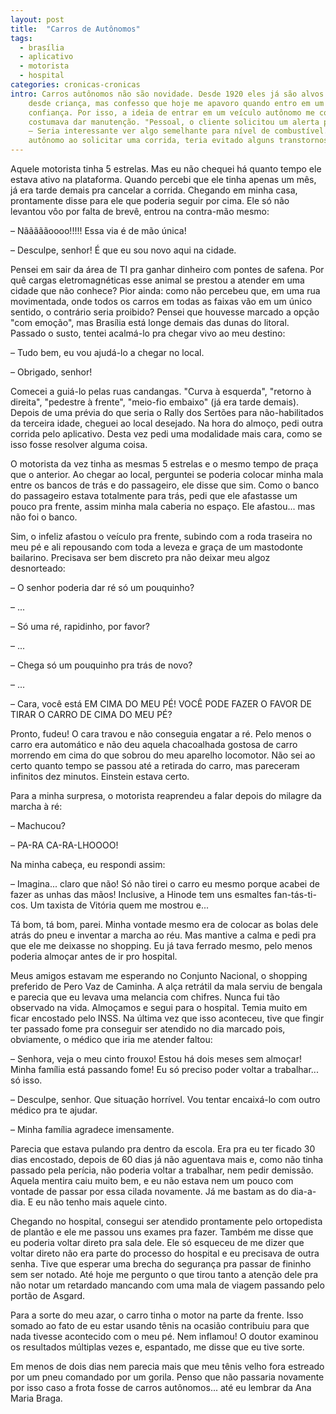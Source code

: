 ```yaml
---
layout: post
title:  "Carros de Autônomos"
tags:
  - brasília
  - aplicativo
  - motorista
  - hospital
categories: cronicas-cronicas
intro: Carros autônomos não são novidade. Desde 1920 eles já são alvos de pesquisa e polêmica. Eu sou louco por carros 
    desde criança, mas confesso que hoje me apavoro quando entro em um quatro-rodas cujo motorista não me inspira 
    confiança. Por isso, a ideia de entrar em um veículo autônomo me conforta, exceto quando eu lembro dos sistemas que 
    costumava dar manutenção. "Pessoal, o cliente solicitou um alerta para quando o disco passar de 100% de utilização."
    – Seria interessante ver algo semelhante para nível de combustível. O fato é que se eu fosse atendido por um carro
    autônomo ao solicitar uma corrida, teria evitado alguns transtornos.
---
```


Aquele motorista tinha 5 estrelas. Mas eu não chequei há quanto tempo ele estava ativo na plataforma. Quando percebi que
ele tinha apenas um mês, já era tarde demais pra cancelar a corrida. Chegando em minha casa, prontamente disse para ele
que poderia seguir por cima. Ele só não levantou vôo por falta de brevê, entrou na contra-mão mesmo:

– Nãããããoooo!!!!! Essa via é de mão única!

– Desculpe, senhor! É que eu sou novo aqui na cidade.

Pensei em sair da área de TI pra ganhar dinheiro com pontes de safena. Por quê cargas eletromagnéticas esse animal se 
prestou a atender em uma cidade que não conhece? Pior ainda: como não percebeu que, em uma rua movimentada, onde todos
os carros em todas as faixas vão em um único sentido, o contrário seria proibido? Pensei que houvesse marcado a opção 
"com emoção", mas Brasília está longe demais das dunas do litoral. Passado o susto, tentei acalmá-lo pra chegar vivo ao
meu destino:

– Tudo bem, eu vou ajudá-lo a chegar no local.

– Obrigado, senhor!

Comecei a guiá-lo pelas ruas candangas. "Curva à esquerda", "retorno à direita", "pedestre à frente", "meio-fio embaixo"
(já era tarde demais). Depois de uma prévia do que seria o Rally dos Sertões para não-habilitados da terceira idade, 
cheguei ao local desejado. Na hora do almoço, pedi outra corrida pelo aplicativo. Desta vez pedi uma modalidade mais
cara, como se isso fosse resolver alguma coisa.

O motorista da vez tinha as mesmas 5 estrelas e o mesmo tempo de praça que o anterior. Ao chegar ao local, perguntei se
poderia colocar minha mala entre os bancos de trás e do passageiro, ele disse que sim. Como o banco do passageiro estava
totalmente para trás, pedi que ele afastasse um pouco pra frente, assim minha mala caberia no espaço. Ele afastou... mas
não foi o banco.

Sim, o infeliz afastou o veículo pra frente, subindo com a roda traseira no meu pé e ali repousando com toda a leveza e
graça de um mastodonte bailarino. Precisava ser bem discreto pra não deixar meu algoz desnorteado:

– O senhor poderia dar ré só um pouquinho?

– ...

– Só uma ré, rapidinho, por favor?

– ...

– Chega só um pouquinho pra trás de novo?

– ...

– Cara, você está EM CIMA DO MEU PÉ! VOCÊ PODE FAZER O FAVOR DE TIRAR O CARRO DE CIMA DO MEU PÉ?

Pronto, fudeu! O cara travou e não conseguia engatar a ré. Pelo menos o carro era automático e não deu aquela 
chacoalhada gostosa de carro morrendo em cima do que sobrou do meu aparelho locomotor. Não sei ao certo quanto tempo se
passou até a retirada do carro, mas pareceram infinitos dez minutos. Einstein estava certo.

Para a minha surpresa, o motorista reaprendeu a falar depois do milagre da marcha à ré:

– Machucou?

– PA-RA CA-RA-LHOOOO!

Na minha cabeça, eu respondi assim:

– Imagina... claro que não! Só não tirei o carro eu mesmo porque acabei de fazer as unhas das mãos! Inclusive, a Hinode
tem uns esmaltes fan-tás-ti-cos. Um taxista de Vitória quem me mostrou e...

Tá bom, tá bom, parei. Minha vontade mesmo era de colocar as bolas dele atrás do pneu e inventar a marcha ao réu. Mas 
mantive a calma e pedi pra que ele me deixasse no shopping. Eu já tava ferrado mesmo, pelo menos poderia almoçar antes 
de ir pro hospital.

Meus amigos estavam me esperando no Conjunto Nacional, o shopping preferido de Pero Vaz de Caminha. A alça retrátil da
mala serviu de bengala e parecia que eu levava uma melancia com chifres. Nunca fui tão observado na vida. Almoçamos e 
segui para o hospital. Temia muito em ficar encostado pelo INSS. Na última vez que isso aconteceu, tive que fingir ter
passado fome pra conseguir ser atendido no dia marcado pois, obviamente, o médico que iria me atender faltou:

– Senhora, veja o meu cinto frouxo! Estou há dois meses sem almoçar! Minha família está passando fome! Eu só preciso 
poder voltar a trabalhar... só isso.

– Desculpe, senhor. Que situação horrível. Vou tentar encaixá-lo com outro médico pra te ajudar.

– Minha família agradece imensamente.

Parecia que estava pulando pra dentro da escola. Era pra eu ter ficado 30 dias encostado, depois de 60 dias já não
aguentava mais e, como não tinha passado pela perícia, não poderia voltar a trabalhar, nem pedir demissão. Aquela
mentira caiu muito bem, e eu não estava nem um pouco com vontade de passar por essa cilada novamente. Já me bastam as do
dia-a-dia. E eu não tenho mais aquele cinto.

Chegando no hospital, consegui ser atendido prontamente pelo ortopedista de plantão e ele me passou uns exames pra 
fazer. Também me disse que eu poderia voltar direto pra sala dele. Ele só esqueceu de me dizer que voltar direto não era
parte do processo do hospital e eu precisava de outra senha. Tive que esperar uma brecha do segurança pra passar de 
fininho sem ser notado. Até hoje me pergunto o que tirou tanto a atenção dele pra não notar um retardado mancando com 
uma mala de viagem passando pelo portão de Asgard.

Para a sorte do meu azar, o carro tinha o motor na parte da frente. Isso somado ao fato de eu estar usando tênis na 
ocasião contribuiu para que nada tivesse acontecido com o meu pé. Nem inflamou! O doutor examinou os resultados 
múltiplas vezes e, espantado, me disse que eu tive sorte.

Em menos de dois dias nem parecia mais que meu tênis velho fora estreado por um pneu comandado por um gorila. Penso que 
não passaria novamente por isso caso a frota fosse de carros autônomos... até eu lembrar da Ana Maria Braga.
